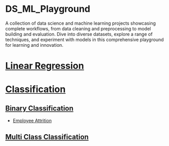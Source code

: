 # DS_ML_Playground
A collection of data science and machine learning projects showcasing complete workflows, from data cleaning and preprocessing to model building and evaluation. Dive into diverse datasets, explore a range of techniques, and experiment with models in this comprehensive playground for learning and innovation.

# <u>Linear Regression</u>

# <u>Classification</u>
## <u>Binary Classification</u>
- [Employee Attrition](c.%20Code/EmployeeAttrition.py)

## <u>Multi Class Classification</u>